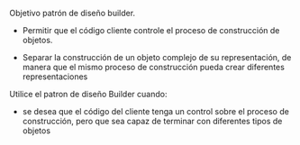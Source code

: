 Objetivo patrón de diseño builder.

- Permitir que el código cliente controle el proceso de construcción de objetos.

- Separar la construcción de un objeto complejo de su representación, de manera que el mismo proceso de construcción pueda crear diferentes representaciones

Utilice el patron de diseño Builder cuando:

- se desea que el código del cliente tenga un control sobre el proceso de construcción, pero que sea capaz de terminar con diferentes tipos de objetos
